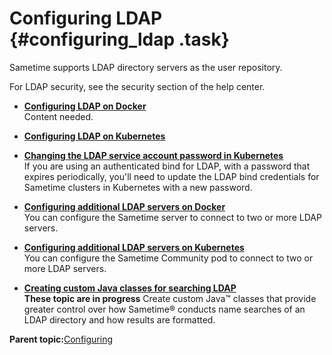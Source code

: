# Configuring LDAP {#configuring_ldap .task}

Sametime supports LDAP directory servers as the user repository.

For LDAP security, see the security section of the help center.

-   **[Configuring LDAP on Docker](configuring_ldap_docker.md)**  
Content needed.
-   **[Configuring LDAP on Kubernetes](configuring_ldap_kubernetes.md)**  

-   **[Changing the LDAP service account password in Kubernetes](configuring_ldap_password.md)**  
If you are using an authenticated bind for LDAP, with a password that expires periodically, you'll need to update the LDAP bind credentials for Sametime clusters in Kubernetes with a new password.
-   **[Configuring additional LDAP servers on Docker](configuring_ldap_multiple_docker.md)**  
You can configure the Sametime server to connect to two or more LDAP servers.
-   **[Configuring additional LDAP servers on Kubernetes](configuring_ldap_multiple_kubernetes.md)**  
You can configure the Sametime Community pod to connect to two or more LDAP servers.
-   **[Creating custom Java classes for searching LDAP](creating_custom_java.md)**  
**These topic are in progress** Create custom Java™ classes that provide greater control over how Sametime® conducts name searches of an LDAP directory and how results are formatted.

**Parent topic:**[Configuring](configuring.md)

